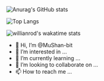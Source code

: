 ![Anurag's GitHub stats](https://github-readme-stats.vercel.app/api?username=mushan-bit&show_icons=true&theme=tokyonight&count_private=true)



![Top Langs](https://github-readme-stats.vercel.app/api/top-langs/?username=MuShan-bit&layout=compact)


![willianrod's wakatime stats](https://github-readme-stats.vercel.app/api/wakatime?username=MuShan-bit)
- 👋 Hi, I’m @MuShan-bit
- 👀 I’m interested in ...
- 🌱 I’m currently learning ...
- 💞️ I’m looking to collaborate on ...
- 📫 How to reach me ...

<!---
MuShan-bit/MuShan-bit is a ✨ special ✨ repository because its `README.md` (this file) appears on your GitHub profile.
You can click the Preview link to take a look at your changes.
--->
